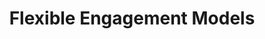 ---
title: "Flexible Engagement Models"
description: "We offer flexible engagement models to fit your needs and budget"
enable: true
label: "Why Choose Us?"
features:
  - title: "Fixed-Bid Projects"
    description: "Ideal for well-defined scopes—one clear deliverable and predictable cost."
    icon: "fa fa-check-circle"
  
  - title: "Time & Materials"
    description: "Best for evolving requirements—transparent hourly rates and only pay for the time spent."
    icon: "fa fa-clock"
  
  - title: "Outcome-Based"
    description: "Aligned to your success metrics—fees tied to achieving agreed-upon milestones and ROI targets."
    icon: "fa fa-chart-line"
  
  - title: "Statement of Work"
    description: "Before we begin, we'll work together to draft a detailed Statement of Work and provide a clear budget range so you can plan with confidence."
    icon: "fa fa-file-contract"
  
  - title: "Clear Budget Range"
    description: "Transparent pricing with no hidden costs. We provide clear budget ranges upfront so you can plan with confidence."
    icon: "fa fa-dollar-sign"
  
  - title: "Confidence Planning"
    description: "Our detailed planning process ensures you have complete visibility into costs, timelines, and deliverables before we begin."
    icon: "fa fa-handshake"
--- 